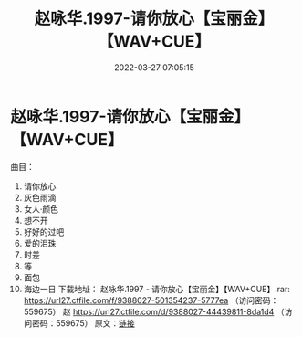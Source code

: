 ﻿---
title: 赵咏华.1997-请你放心【宝丽金】【WAV+CUE】
date: 2022-03-27 07:05:15
categories: WAV车载音乐、镜像
tags: 华语中文
---
# 赵咏华.1997-请你放心【宝丽金】【WAV+CUE】

曲目：
01. 请你放心
02. 灰色雨滴
03. 女人·颜色
04. 想不开
05. 好好的过吧
06. 爱的泪珠
07. 时差
08. 等
09. 面包
10. 海边一日
下载地址：
赵咏华.1997 - 请你放心【宝丽金】【WAV+CUE】.rar: https://url27.ctfile.com/f/9388027-501354237-5777ea
（访问密码：559675）
赵
https://url27.ctfile.com/d/9388027-44439811-8da1d4
（访问密码：559675）
原文：[链接](https://blog.sina.com.cn/s/blog_1647c7e7601030wea.html)